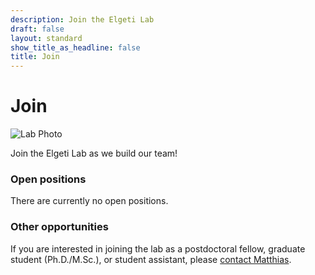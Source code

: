 ```yaml
---
description: Join the Elgeti Lab
draft: false
layout: standard
show_title_as_headline: false
title: Join
---
```


# Join

![Lab Photo](../img/2024-05-01_lab-photo.jpg)

Join the Elgeti Lab as we build our team!

<h3 class="f3">Open positions</h3>

There are currently no open positions. 
<!-- We are currently seeking a doctoral student to join the lab as part of the integrated research graduate training program "<a href="https://research.uni-leipzig.de/sfb1423/graduate-school/">Structural Dynamics of GPCR Activation and Signaling</a>". If you are interested in studying how GPCRs achieve their specificity, <a href="https://elgetilab.github.io/contact/">contact Matthias</a> for more information.
-->

<h3 class="f3">Other opportunities</h3>
If you are interested in joining the lab as a postdoctoral fellow, graduate student (Ph.D./M.Sc.), or student assistant, please <a href="https://elgetilab.github.io/contact/">contact Matthias</a>.